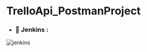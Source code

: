 # TrelloApi_PostmanProject

  -  ### 📄 Jenkins : 
![jenkins](https://github.com/youssefm2000/TrelloApi_PostmanProject/assets/74185165/4eecab09-abcd-42e3-96cc-ff4f9dc1a171)
